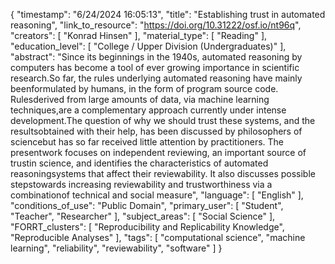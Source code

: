 {
    "timestamp": "6/24/2024 16:05:13",
    "title": "Establishing trust in automated reasoning",
    "link_to_resource": "https://doi.org/10.31222/osf.io/nt96q",
    "creators": [
        "Konrad Hinsen"
    ],
    "material_type": [
        "Reading"
    ],
    "education_level": [
        "College / Upper Division (Undergraduates)"
    ],
    "abstract": "Since its beginnings in the 1940s, automated reasoning by computers has become a tool of ever growing importance in scientific research.So far, the rules underlying automated reasoning have mainly beenformulated by humans, in the form of program source code. Rulesderived from large amounts of data, via machine learning techniques,are a complementary approach currently under intense development.The question of why we should trust these systems, and the resultsobtained with their help, has been discussed by philosophers of sciencebut has so far received little attention by practitioners. The presentwork focuses on independent reviewing, an important source of trustin science, and identifies the characteristics of automated reasoningsystems that affect their reviewability. It also discusses possible stepstowards increasing reviewability and trustworthiness via a combinationof technical and social measure",
    "language": [
        "English"
    ],
    "conditions_of_use": "Public Domain",
    "primary_user": [
        "Student",
        "Teacher",
        "Researcher"
    ],
    "subject_areas": [
        "Social Science"
    ],
    "FORRT_clusters": [
        "Reproducibility and Replicability Knowledge",
        "Reproducible Analyses"
    ],
    "tags": [
        "computational science",
        "machine learning",
        "reliability",
        "reviewability",
        "software"
    ]
}